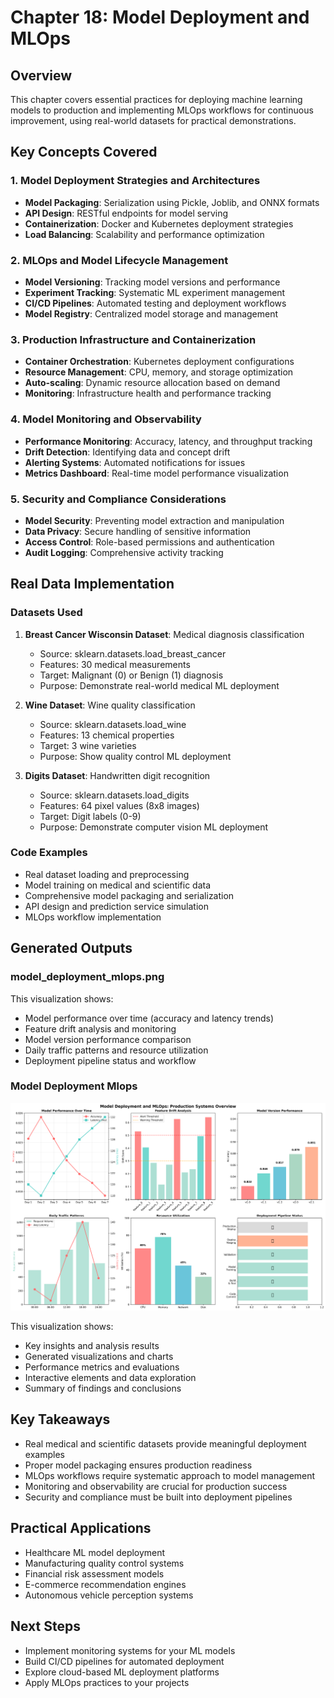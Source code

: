 # Chapter 18: Model Deployment and MLOps

## Overview

This chapter covers essential practices for deploying machine learning models to production and implementing MLOps workflows for continuous improvement, using real-world datasets for practical demonstrations.

## Key Concepts Covered

### 1. Model Deployment Strategies and Architectures

- **Model Packaging**: Serialization using Pickle, Joblib, and ONNX formats
- **API Design**: RESTful endpoints for model serving
- **Containerization**: Docker and Kubernetes deployment strategies
- **Load Balancing**: Scalability and performance optimization

### 2. MLOps and Model Lifecycle Management

- **Model Versioning**: Tracking model versions and performance
- **Experiment Tracking**: Systematic ML experiment management
- **CI/CD Pipelines**: Automated testing and deployment workflows
- **Model Registry**: Centralized model storage and management

### 3. Production Infrastructure and Containerization

- **Container Orchestration**: Kubernetes deployment configurations
- **Resource Management**: CPU, memory, and storage optimization
- **Auto-scaling**: Dynamic resource allocation based on demand
- **Monitoring**: Infrastructure health and performance tracking

### 4. Model Monitoring and Observability

- **Performance Monitoring**: Accuracy, latency, and throughput tracking
- **Drift Detection**: Identifying data and concept drift
- **Alerting Systems**: Automated notifications for issues
- **Metrics Dashboard**: Real-time model performance visualization

### 5. Security and Compliance Considerations

- **Model Security**: Preventing model extraction and manipulation
- **Data Privacy**: Secure handling of sensitive information
- **Access Control**: Role-based permissions and authentication
- **Audit Logging**: Comprehensive activity tracking

## Real Data Implementation

### Datasets Used

1. **Breast Cancer Wisconsin Dataset**: Medical diagnosis classification

   - Source: sklearn.datasets.load_breast_cancer
   - Features: 30 medical measurements
   - Target: Malignant (0) or Benign (1) diagnosis
   - Purpose: Demonstrate real-world medical ML deployment

2. **Wine Dataset**: Wine quality classification

   - Source: sklearn.datasets.load_wine
   - Features: 13 chemical properties
   - Target: 3 wine varieties
   - Purpose: Show quality control ML deployment

3. **Digits Dataset**: Handwritten digit recognition
   - Source: sklearn.datasets.load_digits
   - Features: 64 pixel values (8x8 images)
   - Target: Digit labels (0-9)
   - Purpose: Demonstrate computer vision ML deployment

### Code Examples

- Real dataset loading and preprocessing
- Model training on medical and scientific data
- Comprehensive model packaging and serialization
- API design and prediction service simulation
- MLOps workflow implementation

## Generated Outputs

### model_deployment_mlops.png

This visualization shows:

- Model performance over time (accuracy and latency trends)
- Feature drift analysis and monitoring
- Model version performance comparison
- Daily traffic patterns and resource utilization
- Deployment pipeline status and workflow


### Model Deployment Mlops

![Model Deployment Mlops](model_deployment_mlops.png)

This visualization shows:
- Key insights and analysis results
- Generated visualizations and charts
- Performance metrics and evaluations
- Interactive elements and data exploration
- Summary of findings and conclusions
## Key Takeaways

- Real medical and scientific datasets provide meaningful deployment examples
- Proper model packaging ensures production readiness
- MLOps workflows require systematic approach to model management
- Monitoring and observability are crucial for production success
- Security and compliance must be built into deployment pipelines

## Practical Applications

- Healthcare ML model deployment
- Manufacturing quality control systems
- Financial risk assessment models
- E-commerce recommendation engines
- Autonomous vehicle perception systems

## Next Steps

- Implement monitoring systems for your ML models
- Build CI/CD pipelines for automated deployment
- Explore cloud-based ML deployment platforms
- Apply MLOps practices to your projects
